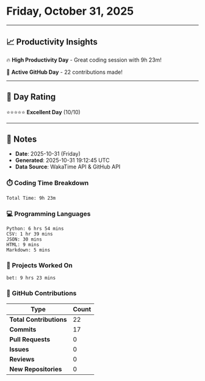 # Friday, October 31, 2025

---

## 📈 Productivity Insights

🔥 **High Productivity Day** - Great coding session with 9h 23m!

🚀 **Active GitHub Day** - 22 contributions made!

---

## 🎯 Day Rating

⭐⭐⭐⭐⭐ **Excellent Day** (10/10)

---

## 📝 Notes

- **Date**: 2025-10-31 (Friday)
- **Generated**: 2025-10-31 19:12:45 UTC
- **Data Source**: WakaTime API & GitHub API


### ⏱️ Coding Time Breakdown

```
Total Time: 9h 23m
```

### 💻 Programming Languages

```
Python: 6 hrs 54 mins
CSV: 1 hr 39 mins
JSON: 30 mins
HTML: 9 mins
Markdown: 5 mins
```

### 📂 Projects Worked On

```
bet: 9 hrs 23 mins

```


### 🐙 GitHub Contributions

| Type | Count |
|------|-------|
| **Total Contributions** | 22 |
| **Commits** | 17 |
| **Pull Requests** | 0 |
| **Issues** | 0 |
| **Reviews** | 0 |
| **New Repositories** | 0 |

